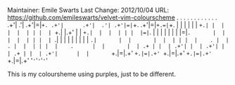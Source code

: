 Maintainer:   Emile Swarts
Last Change:  2012/10/04
URL: https://github.com/emileswarts/velvet-vim-colourscheme
  .    .    . .       .         .    .    . .       . .    .    
  .+'|  .'| .+'|=|`+. .+'|      .+'|  .'| .+'|=|`+. .+'|=|`+.=|`+. 
  |  |  | | |  | `+.| |  |      |  |  | | |  | `+.| |.+' |  | `+.| 
  |  |  | | |  |=|`.  |  |      |  |  | | |  |=|`.       |  |      
  |  |  | | |  | `.|  |  |      |  |  | | |  | `.|       |  |      
  |  |  | | |  |    . |  |    . |  |  | | |  |    .      |  |      
  |  | .+ | |  | .+'| |  | .+'| |  | .+ | |  | .+'|      |  |      
  `+.|=|.+' `+.|=|.+' `+.|=|.+' `+.|=|.+' `+.|=|.+' '`'`'`'`'`'`'

  This is my coloursheme using purples, just to be different.
